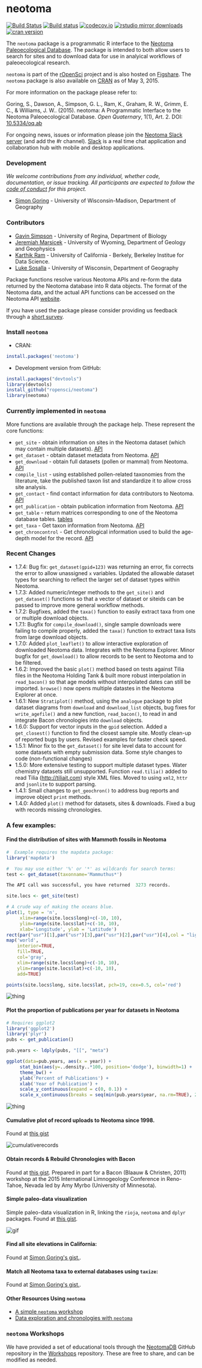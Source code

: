 neotoma
========

[![Build Status](https://api.travis-ci.org/ropensci/neotoma.png)](https://travis-ci.org/ropensci/neotoma)
[![Build status](https://ci.appveyor.com/api/projects/status/t2xyqbs0d8h998cb/branch/master)](https://ci.appveyor.com/project/sckott/neotoma/branch/master)
[![codecov.io](https://codecov.io/github/ropensci/neotoma/coverage.svg?branch=master)](https://codecov.io/github/ropensci/neotoma?branch=master)
[![rstudio mirror downloads](http://cranlogs.r-pkg.org/badges/grand-total/neotoma)](https://github.com/metacran/cranlogs.app)
[![cran version](http://www.r-pkg.org/badges/version/neotoma)](https://cran.r-project.org/package=neotoma)

The `neotoma` package is a programmatic R interface to the [Neotoma Paleoecological Database](http://www.neotomadb.org/). The package is intended to both allow users to search for sites and to download data for use in analyical workflows of paleoecological research.

`neotoma` is part of the [rOpenSci](http://ropensci.org) project and is also hosted on [Figshare](http://dx.doi.org/10.6084/m9.figshare.677131).  The `neotoma` package is also available on [CRAN](https://cran.r-project.org/package=neotoma) as of May 3, 2015.

For more information on the package please refer to: 

Goring, S., Dawson, A., Simpson, G. L., Ram, K., Graham, R. W., Grimm, E. C., & Williams, J. W.. (2015). neotoma: A Programmatic Interface to the Neotoma Paleoecological Database. *Open Quaternary*, 1(1), Art. 2. DOI: [10.5334/oq.ab](http://doi.org/10.5334/oq.ab)

For ongoing news, issues or information please join the [Neotoma Slack server](https://bit.ly/2FrZyYD) (and add the #r channel).  [Slack](http://www.slack.com/) is a real time chat application and collaboration hub with mobile and desktop applications.

### Development

*We welcome contributions from any individual, whether code, documentation, or issue tracking.  All participants are expected to follow the [code of conduct](https://github.com/ROpensci/neotoma/blob/master/code_of_conduct.md) for this project.*

+ [Simon Goring](http://downwithtime.wordpress.com) - University of Wisconsin-Madison, Department of Geography

### Contributors
+ [Gavin Simpson](http://www.fromthebottomoftheheap.net/) - University of Regina, Department of Biology
+ [Jeremiah Marsicek](http://geoweb.uwyo.edu/ggstudent/jmarsice/Site/Home.html) - University of Wyoming, Department of Geology and Geophysics
+ [Karthik Ram](http://nature.berkeley.edu/~kram/) - University of California - Berkely, Berkeley Institue for Data Science.
+ [Luke Sosalla](https://github.com/sosalla) - University of Wisconsin, Department of Geography

Package functions resolve various Neotoma APIs and re-form the data returned by the Neotoma database into R data objects.  The format of the Neotoma data, and the actual API functions can be accessed on the Neotoma API [website](http://api.neotomadb.org/doc/resources/home).

If you have used the package please consider providing us feedback through a [short survey](https://docs.google.com/forms/d/e/1FAIpQLSdRNat6L9grRF0xU5gibkr26xq9jD9wyHgw_AWxhrgn0lWv7w/viewform).

### Install `neotoma`

+ CRAN:
```r
install.packages('neotoma')
```

+ Development version from GitHub:
```r
install.packages("devtools")
library(devtools)
install_github("ropensci/neotoma")
library(neotoma)
```

### Currently implemented in `neotoma`

More functions are available through the package help.  These represent the core functions:

+ `get_site` - obtain information on sites in the Neotoma dataset (which may contain multiple datasets). [API](http://api.neotomadb.org/doc/resources/sites)
+ `get_dataset` - obtain dataset metadata from Neotoma. [API](http://api.neotomadb.org/doc/resources/datasets)
+ `get_download` - obtain full datasets (pollen or mammal) from Neotoma. [API](http://api.neotomadb.org/doc/resources/downloads)
+ `compile_list` - using established pollen-related taxonomies from the literature, take the published taxon list and standardize it to allow cross site analysis.
+ `get_contact` - find contact information for data contributors to Neotoma. [API](http://api.neotomadb.org/doc/resources/contacts)
+ `get_publication` - obtain publication information from Neotoma. [API](http://api.neotomadb.org/doc/resources/publications)
+ `get_table` - return matrices corresponding to one of the Neotoma database tables. [tables](http://api.neotomadb.org/doc/resources/dbtables)
+ `get_taxa` - Get taxon information from Neotoma. [API](http://api.neotomadb.org/doc/resources/taxa)
+ `get_chroncontrol` - Get chronological information used to build the age-depth model for the record. [API](http://api.neotomadb.org/doc/resources/chroncontrol)

### Recent Changes
+ 1.7.4: Bug fix: `get_dataset(gpid=123)` was returning an error, fix corrects the error to allow unassigned `x` variables.  Updated the allowable dataset types for searching to reflect the larger set of dataset types within Neotoma.
+ 1.7.3: Added numeric/integer methods to the `get_site()` and `get_dataset()` functions so that a vector of dataset or siteids can be passed to improve more general workflow methods.
+ 1.7.2: Bugfixes, added the `taxa()` function to easily extract taxa from one or multiple download objects.
+ 1.7.1: Bugfix for `compile_download()`, single sample downloads were failing to compile properly, added the `taxa()` function to extract taxa lists from large download objects.
+ 1.7.0: Added `plot_leaflet()` to allow interactive exploration of downloaded Neotoma data.  Integrates with the Neotoma Explorer.  Minor bugfix for `get_download()` to allow records to be sent to Neotoma and to be filtered.
+ 1.6.2: Improved the basic `plot()` method based on tests against Tilia files in the Neotoma Holding Tank & built more robust interpolation in `read_bacon()` so that age models without interpolated dates can still be imported. `browse()` now opens multiple datastes in the Neotoma Explorer at once.
+ 1.6.1: New `Stratiplot()` method, using the `analogue` package to plot dataset diagrams from `download` and `download_list` objects, bug fixes for `write_agefile()` and a new function, `read_bacon()`, to read in and integrate Bacon chronologies into `download` objects.
+ 1.6.0: Support for vector inputs in the `gpid` selection. Added a `get_closest()` function to find the closest sample site. Mostly clean-up of reported bugs by users. Revised examples for faster check speed.
+ 1.5.1: Minor fix to the `get_dataset()` for site level data to account for some datasets with empty submission data.  Some style changes to code (non-functional changes)
+ 1.5.0: More extensive testing to support multiple dataset types.  Water chemistry datasets still unsupported. Function `read.tilia()` added to read Tilia (http://tiliait.com) style XML files. Moved to using `xml2`, `httr` and `jsonlite` to support parsing.
+ 1.4.1: Small changes to `get_geochron()` to address bug reports and improve object `print` methods.
+ 1.4.0: Added `plot()` method for datasets, sites & downloads.  Fixed a bug with records missing chronologies.

### A few examples:

#### Find the distribution of sites with Mammoth fossils in Neotoma

```r
#  Example requires the mapdata package:
library('mapdata')

#  You may use either '%' or '*' as wildcards for search terms:
test <- get_dataset(taxonname='Mammuthus*')

The API call was successful, you have returned  3273 records.

site.locs <- get_site(test)

# A crude way of making the oceans blue.
plot(1, type = 'n',
     xlim=range(site.locs$long)+c(-10, 10),
     ylim=range(site.locs$lat)+c(-10, 10),
     xlab='Longitude', ylab = 'Latitude')
rect(par("usr")[1],par("usr")[3],par("usr")[2],par("usr")[4],col = "lightblue")
map('world',
    interior=TRUE,
    fill=TRUE,
    col='gray',
    xlim=range(site.locs$long)+c(-10, 10),
    ylim=range(site.locs$lat)+c(-10, 10),
    add=TRUE)

points(site.locs$long, site.locs$lat, pch=19, cex=0.5, col='red')

```
![thing](inst/img/mammothsites.png)

#### Plot the proportion of publications per year for datasets in Neotoma

```R
# Requires ggplot2
library('ggplot2')
library('plyr')
pubs <- get_publication()

pub.years <- ldply(pubs, "[[", "meta")

ggplot(data=pub.years, aes(x = year)) +
     stat_bin(aes(y=..density..*100, position='dodge'), binwidth=1) +
     theme_bw() +
     ylab('Percent of Publications') +
     xlab('Year of Publication') +
     scale_y_continuous(expand = c(0, 0.1)) +
     scale_x_continuous(breaks = seq(min(pub.years$year, na.rm=TRUE), 2014, by=20))

```

![thing](inst/img/histogramplot.png)

#### Cumulative plot of record uploads to Neotoma since 1998.

Found at [this gist](https://gist.github.com/SimonGoring/718a654f304f2d16ce4b)

![cumulativerecords](https://cloud.githubusercontent.com/assets/1619126/9884174/0026b83a-5ba4-11e5-9f1a-4a6874ceceb6.png)

#### Obtain records & Rebuild Chronologies with Bacon

Found at [this gist](https://gist.github.com/SimonGoring/877dd71cc3ad6bf8531e).  Prepared in part for a Bacon (Blaauw & Christen, 2011) workshop at the 2015 International Limnogeology Conference in Reno-Tahoe, Nevada led by Amy Myrbo (University of Minnesota).

#### Simple paleo-data visualization

Simple paleo-data visualization in R, linking the `rioja`, `neotoma` and `dplyr` packages.  Found at [this gist](https://gist.github.com/SimonGoring/dbb4c8e0087882dc143baa89fa041d2b).

![gif](inst/img/inkspot_neotoma.gif)

#### Find all site elevations in California:

Found at [Simon Goring's gist.](https://gist.github.com/SimonGoring/6a2ba1d55a3a7f78723b37e896b55b70).

#### Match all Neotoma taxa to external databases using `taxize`:

Found at [Simon Goring's gist.](https://gist.github.com/SimonGoring/24fb1228204f768f3f0020f37060db18).

#### Other Resources Using `neotoma`

*  [A simple `neotoma` workshop](http://www.goring.org/resources/Neotoma_Lesson.html)
*  [Data exploration and chronologies with `neotoma`](http://www.goring.org/resources/neotoma_lab_meeting.html)

### `neotoma` Workshops

We have provided a set of educational tools through the [NeotomaDB](http://github.com/neotomaDB) GitHub repository in the [Workshops](http://github.com/NeotomaDB/Workshops) repository.  These are free to share, and can be modified as needed.
